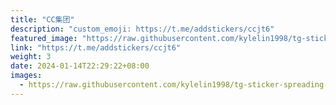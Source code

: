 ```yaml
---
title: "CC集团"
description: "custom_emoji: https://t.me/addstickers/ccjt6"
featured_image: "https://raw.githubusercontent.com/kylelin1998/tg-sticker-spreading-worldwide-images/main/img/dadda3f1-5f37-405c-96ec-6fcc34181b4c.jpg"
link: "https://t.me/addstickers/ccjt6"
weight: 3
date: 2024-01-14T22:29:22+08:00
images:
  - https://raw.githubusercontent.com/kylelin1998/tg-sticker-spreading-worldwide-images/main/img/dadda3f1-5f37-405c-96ec-6fcc34181b4c.jpg
---
```

